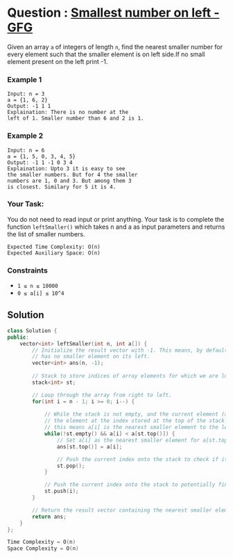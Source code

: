 # Question : [Smallest number on left - GFG](https://www.geeksforgeeks.org/problems/next-greater-element/1)

Given an array `a` of integers of length `n`, find the nearest smaller number for every element such that the smaller element is on left side.If no small element present on the left print -1.

### Example 1

```
Input: n = 3
a = {1, 6, 2}
Output: -1 1 1
Explaination: There is no number at the 
left of 1. Smaller number than 6 and 2 is 1.
```

### Example 2

```
Input: n = 6
a = {1, 5, 0, 3, 4, 5}
Output: -1 1 -1 0 3 4
Explaination: Upto 3 it is easy to see 
the smaller numbers. But for 4 the smaller 
numbers are 1, 0 and 3. But among them 3 
is closest. Similary for 5 it is 4.
```

### Your Task:

You do not need to read input or print anything. Your task is to complete the function `leftSmaller()` which takes n and a as input parameters and returns the list of smaller numbers.

```
Expected Time Complexity: O(n)
Expected Auxiliary Space: O(n)
```

### Constraints

-   `1 ≤ n ≤ 10000`
-   `0 ≤ a[i] ≤ 10^4`

## Solution

```Cpp
class Solution {
public:
    vector<int> leftSmaller(int n, int a[]) {
        // Initialize the result vector with -1. This means, by default, every element
        // has no smaller element on its left.
        vector<int> ans(n, -1);
        
        // Stack to store indices of array elements for which we are looking for the nearest smaller element on the left.
        stack<int> st;

        // Loop through the array from right to left.
        for(int i = n - 1; i >= 0; i--) {
            
            // While the stack is not empty, and the current element (a[i]) is smaller than
            // the element at the index stored at the top of the stack (a[st.top()]),
            // this means a[i] is the nearest smaller element to the left for a[st.top()].
            while(!st.empty() && a[i] < a[st.top()]) {
                // Set a[i] as the nearest smaller element for a[st.top()].
                ans[st.top()] = a[i];

                // Push the current index onto the stack to check if its left smaller element is found in future iterations.
                st.pop();
            }

            // Push the current index onto the stack to potentially find its nearest smaller element later.
            st.push(i);
        }

        // Return the result vector containing the nearest smaller elements on the left for each element.
        return ans;
    }
};

Time Complexity = O(n)
Space Complexity = O(n)
```
